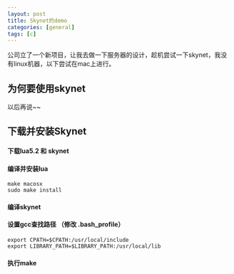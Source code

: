 ```yaml
---
layout: post
title: Skynet的demo
categories: [general]
tags: [c]
---
```


公司立了一个新项目，让我去做一下服务器的设计，趁机尝试一下skynet，我没有linux机器，以下尝试在mac上进行。

## 为何要使用skynet ##
以后再说~~


## 下载并安装Skynet ##

#### 下载lua5.2 和 skynet ####
#### 编译并安装lua ####
	
	make macosx
	sudo make install

#### 编译skynet ####
#### 设置gcc查找路径 （修改 .bash_profile） ####
	
	export CPATH=$CPATH:/usr/local/include
	export LIBRARY_PATH=$LIBRARY_PATH:/usr/local/lib	

#### 执行make ####

